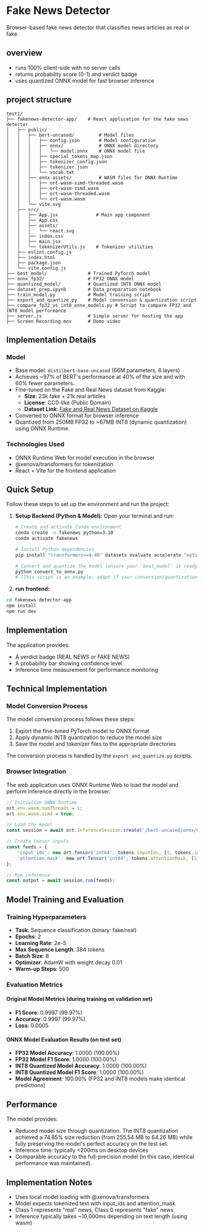 # Fake News Detector

Browser-based fake news detector that classifies news articles as real or fake.

## overview
- runs 100% client-side with no server calls
- returns probability score (0-1) and verdict badge
- uses quantized ONNX model for fast browser inference

## project structure
```
test1/
├── fakenews-detector-app/    # React application for the fake news detector
│   ├── public/
│   │   ├── bert-uncased/         # Model files
│   │   │   ├── config.json       # Model configuration
│   │   │   ├── onnx/             # ONNX model directory
│   │   │   │   └── model.onnx    # ONNX model file
│   │   │   ├── special_tokens_map.json
│   │   │   ├── tokenizer_config.json
│   │   │   ├── tokenizer.json    
│   │   │   └── vocab.txt         
│   │   ├── onnx-assets/          # WASM files for ONNX Runtime
│   │   │   ├── ort-wasm-simd-threaded.wasm
│   │   │   ├── ort-wasm-simd.wasm
│   │   │   ├── ort-wasm-threaded.wasm
│   │   │   └── ort-wasm.wasm
│   │   └── vite.svg            
│   ├── src/
│   │   ├── App.jsx              # Main app component
│   │   ├── App.css              
│   │   ├── assets/              
│   │   │   └── react.svg        
│   │   ├── index.css            
│   │   ├── main.jsx             
│   │   └── tokenizerUtils.js    # Tokenizer utilities
│   ├── eslint.config.js       
│   ├── index.html               
│   ├── package.json             
│   └── vite.config.js         
├── best_model/               # Trained PyTorch model
├── onnx_fp32/                # FP32 ONNX model
├── quantized_model/          # Quantized INT8 ONNX model
├── dataset_prep.ipynb        # Data preparation notebook
├── train_model.py            # Model training script
├── export_and_quantize.py    # Model conversion & quantization script
├── compare_fp32_vs_int8_onnx_models.py # Script to compare FP32 and INT8 model performance
├── server.js                 # Simple server for hosting the app
├── Screen Recording.mov      # Demo video
```

## Implementation Details

### Model

- Base model: `distilbert-base-uncased` (66M parameters, 6 layers)
- Achieves ~97% of BERT's performance at 40% of the size and with 60% fewer parameters.
- Fine-tuned on the Fake and Real News dataset from Kaggle:
    - **Size**: 23k fake + 21k real articles
    - **License**: CC0-like (Public Domain)
    - **Dataset Link**: [Fake and Real News Dataset on Kaggle](https://www.kaggle.com/datasets/clmentbisaillon/fake-and-real-news-dataset)
- Converted to ONNX format for browser inference
- Quantized from 250MB FP32 to ~67MB INT8 (dynamic quantization) using ONNX Runtime.

### Technologies Used

- ONNX Runtime Web for model execution in the browser
- @xenova/transformers for tokenization
- React + Vite for the frontend application


## Quick Setup

Follow these steps to set up the environment and run the project:

1.  **Setup Backend (Python & Model):**
    Open your terminal and run:
    ```bash
    # Create and activate Conda environment
    conda create -n fakenews python=3.10
    conda activate fakenews

    # Install Python dependencies
    pip install "transformers>=4.40" datasets evaluate accelerate "optimum[onnxruntime,gpu]" onnxruntime-web==1.17.0

    # Convert and quantize the model (ensure your 'best_model' is ready)
    python convert_to_onnx.py 
    # (This script is an example; adapt if your conversion/quantization script is named differently or requires other steps)
    ```

3. **run frontend:**
```bash
cd fakenews-detector-app
npm install
npm run dev
```

## Implementation

The application provides:
- A verdict badge (REAL NEWS or FAKE NEWS)
- A probability bar showing confidence level
- Inference time measurement for performance monitoring


## Technical Implementation

### Model Conversion Process

The model conversion process follows these steps:

1. Export the fine-tuned PyTorch model to ONNX format
2. Apply dynamic INT8 quantization to reduce the model size
3. Save the model and tokenizer files to the appropriate directories

The conversion process is handled by the `export_and_quantize.py` scripts.

### Browser Integration

The web application uses ONNX Runtime Web to load the model and perform inference directly in the browser:

```javascript
// Initialize ONNX Runtime
ort.env.wasm.numThreads = 1;
ort.env.wasm.simd = true;

// Load the model
const session = await ort.InferenceSession.create('/bert-uncased/onnx/model.onnx');

// Create tensor inputs
const feeds = {
    'input_ids': new ort.Tensor('int64', tokens.inputIds, [1, tokens.inputIds.length]),
    'attention_mask': new ort.Tensor('int64', tokens.attentionMask, [1, tokens.attentionMask.length])
};

// Run inference
const output = await session.run(feeds);
```

## Model Training and Evaluation

### Training Hyperparameters

- **Task**: Sequence classification (binary: fake/real)
- **Epochs**: 2
- **Learning Rate**: 2e-5
- **Max Sequence Length**: 384 tokens
- **Batch Size**: 8
- **Optimizer**: AdamW with weight decay 0.01
- **Warm-up Steps**: 500

### Evaluation Metrics

#### Original Model Metrics (during training on validation set)
- **F1 Score**: 0.9997 (99.97%)
- **Accuracy**: 0.9997 (99.97%)
- **Loss**: 0.0005

#### ONNX Model Evaluation Results (on test set)
- **FP32 Model Accuracy**: 1.0000 (100.00%)
- **FP32 Model F1 Score**: 1.0000 (100.00%)
- **INT8 Quantized Model Accuracy**: 1.0000 (100.00%)
- **INT8 Quantized Model F1 Score**: 1.0000 (100.00%)
- **Model Agreement**: 100.00% (FP32 and INT8 models make identical predictions)

## Performance

The model provides:
- Reduced model size through quantization. The INT8 quantization achieved a 74.85% size reduction (from 255.54 MB to 64.26 MB) while fully preserving the model's perfect accuracy on the test set.
- Inference time: typically <200ms on desktop devices
- Comparable accuracy to the full-precision model (in this case, identical performance was maintained).

## Implementation Notes

- Uses local model loading with @xenova/transformers
- Model expects tokenized text with input_ids and attention_mask
- Class 1 represents "real" news, Class 0 represents "fake" news
- Inference typically takes ~10,000ms depending on text length (using wasm)



